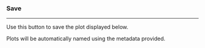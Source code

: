 ### Save
***

Use this button to save the plot displayed below. 

Plots will be automatically named using the metadata provided. 
